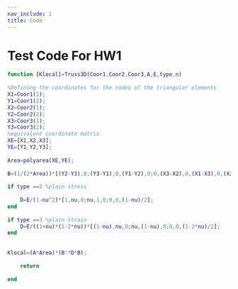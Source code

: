 ---nav_include: 1title: Code---# Test Code For HW1```matlabfunction [Klocal]=Truss3D(Coor1,Coor2,Coor3,A,E,type,n) %Defining the coordinates for the nodes of the triangular elementsX1=Coor1(1);Y1=Coor1(2);X2=Coor2(1);Y2=Coor2(2);X3=Coor3(1);Y3=Coor3(2);%equivalent coordinate matrixXE=[X1,X2,X3];YE=[Y1,Y2,Y3]; Area=polyarea(XE,YE); B=(1/(2*Area))*[(Y2-Y3),0,(Y3-Y1),0,(Y1-Y2),0;0,(X3-X2),0,(X1-X3),0,(X2-X1);(X3-X2),(Y2-Y3),(X1-X3),(Y3-Y1),(X2-X1),(Y1-Y2)]; if type ==2 %plain stress        D=E/(1-nu^2)*[1,nu,0;nu,1,0;0,0,(1-nu)/2];end if type ==3 %plain strain    D=E/((1+nu)*(1-2*nu))*[(1-nu),nu,0;nu,(1-nu),0;0,0,(1-2*nu)/2];end  Klocal=(A*Area)*(B'*D*B);     return    end```